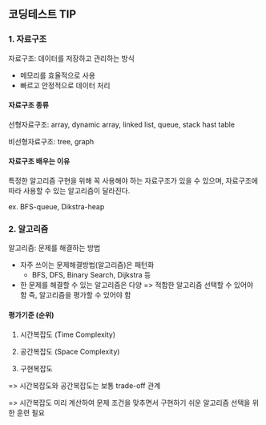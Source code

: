 ## 코딩테스트 TIP



### 1. 자료구조

자료구조: 데이터를 저장하고 관리하는 방식

- 메모리를 효율적으로 사용
- 빠르고 안정적으로 데이터 처리

#### 자료구조 종류

선형자료구조: array, dynamic array, linked list, queue, stack hast table

비선형자료구조: tree, graph

#### 자료구조 배우는 이유

특정한 알고리즘 구현을 위해 꼭 사용해야 하는 자료구조가 있을 수 있으며, 자료구조에 따라 사용할 수 있는 알고리즘이 달라진다.

ex. BFS-queue, Dikstra-heap



### 2. 알고리즘

알고리즘: 문제를 해결하는 방법

- 자주 쓰이는 문제해결방법(알고리즘)은 패턴화
  - BFS, DFS, Binary Search, Dijkstra 등
- 한 문제를 해결할 수 있는 알고리즘은 다양 => 적합한 알고리즘 선택할 수 있어야 함
  즉, 알고리즘을 평가할 수 있어야 함

#### 평가기준 (순위)

1. 시간복잡도 (Time Complexity)

2. 공간복잡도 (Space Complexity)

3. 구현복잡도

=> 시간복잡도와 공간복잡도는 보통 trade-off 관계

=> 시간복잡도 미리 계산하여 문제 조건을 맞추면서 구현하기 쉬운 알고리즘 선택을 위한 훈련 필요



